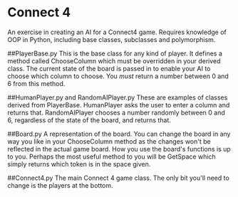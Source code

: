 # Connect 4
An exercise in creating an AI for a Connect4 game.
Requires knowledge of OOP in Python, including base classes, subclasses and polymorphism.

##PlayerBase.py
This is the base class for any kind of player.  It defines a method called ChooseColumn which must be overridden in your derived class.  The current state of the board is passed in to enable your AI to choose which column to choose.  You *must* return a number between 0 and 6 from this method.

##HumanPlayer.py and RandomAIPlayer.py
These are examples of classes derived from PlayerBase.  HumanPlayer asks the user to enter a column and returns that.  RandomAIPlayer chooses a number randomly between 0 and 6, regardless of the state of the board, and returns that.

##Board.py
A representation of the board.  You can change the board in any way you like in your ChooseColumn method as the changes won't be reflected in the actual game board.  How you use the board's functions is up to you.  Perhaps the most useful method to you will be GetSpace which simply returns which token is in the space given.

##Connect4.py
The main Connect 4 game class.  The only bit you'll need to change is the players at the bottom.
